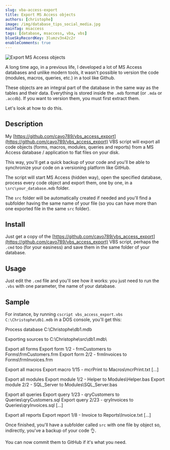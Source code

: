 ```yaml
---
slug: vba-access-export
title: Export MS Access objects
authors: [christophe]
image: /img/database_tips_social_media.jpg
mainTag: msaccess
tags: [database, msaccess, vba, vbs]
blueSkyRecordKey: 3lumzv3n42c2r
enableComments: true
---
```

![Export MS Access objects](/img/database_tips_banner.jpg)

A long time ago, in a previous life, I developed a lot of MS Access databases and unlike modern tools, it wasn't possible to version the code (modules, macros, queries, etc.) in a tool like Github.

These objects are an integral part of the database in the same way as the tables and their data. Everything is stored inside the `.mdb` format (or `.mda` or `.accdb`). If you want to version them, you must first extract them.

Let's look at how to do this.

<!-- truncate -->

## Description

My [https://github.com/cavo789/vbs_access_export](https://github.com/cavo789/vbs_access_export) VBS script will export all code objects (forms, macros, modules, queries and reports) from a MS Access database / application to flat files on your disk.

This way, you'll get a quick backup of your code and you'll be able to synchronize your code on a versioning platform like GitHub.

The script will start MS Access (hidden way), open the specified database, process every code object and export them, one by one, in a `\src\your_database.mdb` folder.

The `src` folder will be automatically created if needed and you'll find a subfolder having the same name of your file (so you can have more than one exported file in the same `src` folder).

## Install

Just get a copy of the [https://github.com/cavo789/vbs_access_export](https://github.com/cavo789/vbs_access_export) VBS script, perhaps the `.cmd` too (for your easiness) and save them in the same folder of your database.

## Usage

Just edit the `.cmd` file and you'll see how it works: you just need to run the `.vbs` with one parameter, the name of your database.

## Sample

For instance, by running `cscript vbs_access_export.vbs C:\Christophe\db1.mdb` in a DOS console, you'll get this:

<Terminal title="Powershell">
Process database C:\Christophe\db1.mdb

Exporting sources to C:\Christophe\src\db1.mdb\

Export all forms
        Export form 1/2 - frmCustomers to Forms\frmCustomers.frm
        Export form 2/2 - frmInvoices to Forms\frmInvoices.frm

Export all macros
        Export macro 1/15 - mcrPrint to Macros\mcrPrint.txt
        [...]

Export all modules
        Export module 1/2 - Helper to Modules\Helper.bas
        Export module 2/2 - SQL_Server to Modules\SQL_Server.bas

Export all queries
        Export query 1/23 - qryCustomers to Queries\qryCustomers.sql
        Export query 2/23 - qryInvoices to Queries\qryInvoices.sql
        [...]

Export all reports
        Export report 1/8 - Invoice to Reports\Invoice.txt
        [...]
</Terminal>

Once finished, you'll have a subfolder called `src` with one file by object so, indirectly, you've a backup of your code 👌.

You can now commit them to GitHub if it's what you need.
